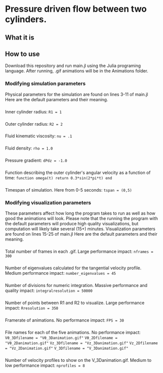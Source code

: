 # Pressure driven flow between two cylinders.
## What it is
## How to use
Download this repository and run main.jl using the Julia programing language. After running, .gif animations will be in the Animations folder.
### Modifying simulation parameters
Physical parameters for the simulation are found on lines 3-11 of main.jl Here are the default parameters and their meaning.
###
Inner cylinder radius:
`R1 = 1 `
###
Outer cylinder radius:
`R2 = 2`
###
Fluid kinematic viscosity:
`nu = .1`
###
Fluid density:
`rho = 1.0`
###
Pressure gradient:
`dPdz = -1.0`
###
Function describing the outer cylinder's angular velocity as a function of time:
`
function omega(t)
    return 0.3*sin(2*pi*t)
end
`
###
Timespan of simulation. Here from 0-5 seconds:
`tspan = (0,5)`
### Modifying visualization parameters
These parameters affect how long the program takes to run as well as how good the animations will look. Please note that the running the program with the default parameters will produce high quality visualizations, but computation will likely take several (15+) minutes. Visualization parameters are found on lines 15-25 of main.jl Here are the default parameters and their meaning.
###
Total number of frames in each .gif. Large performance impact:
`nframes = 300`
###
Number of eigenvalues calculated for the tangential velocity profile. Medium performance impact:
`number_eigenvalues = 45`
###
Number of divisions for numeric integration. Massive performance and quality impact:
`integralresolution = 50000`
###
Number of points between R1 and R2 to visualize. Large performance impact:
`Rresolution = 350`
###
Framerate of animations. No performance impact:
`FPS = 30`
###
File names for each of the five animations. No performance impact:
`Vθ_3Dfilename = "Vθ_3Danimation.gif"`
`Vθ_2Dfilename = "Vθ_2Danimation.gif"`
`Vz_3Dfilename = "Vz_3Danimation.gif"`
`Vz_2Dfilename = "Vz_2Danimation.gif"`
`V_3Dfilename = "V_3Danimation.gif"`
###
Number of velocity profiles to show on the V_3Danimation.gif. Medium to low performance impact:
`nprofiles = 8`
